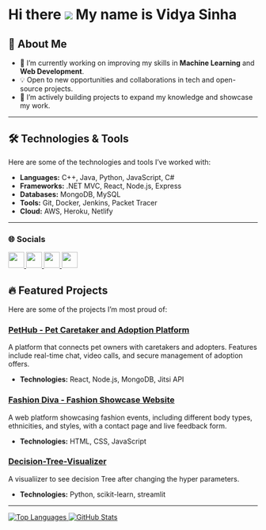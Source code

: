 # Hi there ![](https://user-images.githubusercontent.com/18350557/176309783-0785949b-9127-417c-8b55-ab5a4333674e.gif) My name is Vidya Sinha



## 🌟 About Me

- 🔭 I’m currently working on improving my skills in **Machine Learning** and **Web Development**.
- 💡 Open to new opportunities and collaborations in tech and open-source projects.
- 💼 I’m actively building projects to expand my knowledge and showcase my work.

---

## 🛠️ Technologies & Tools
Here are some of the technologies and tools I’ve worked with:

- **Languages:** C++, Java, Python, JavaScript, C#
- **Frameworks:** .NET MVC, React, Node.js, Express
- **Databases:** MongoDB, MySQL
- **Tools:** Git, Docker, Jenkins, Packet Tracer
- **Cloud:** AWS, Heroku, Netlify
---

### 🌐 Socials

<p align="left">
  <a href="https://www.github.com/VidyaSinha" target="_blank" rel="noreferrer">
    <img src="https://raw.githubusercontent.com/danielcranney/readme-generator/main/public/icons/socials/github.svg" width="32" height="32" />
  </a>
  <a href="http://www.instagram.com/the.artdiva" target="_blank" rel="noreferrer">
    <img src="https://raw.githubusercontent.com/danielcranney/readme-generator/main/public/icons/socials/instagram.svg" width="32" height="32" />
  </a>
  <a href="https://www.linkedin.com/in/vidya-bharti-sinha-88715224b" target="_blank" rel="noreferrer">
    <img src="https://raw.githubusercontent.com/danielcranney/readme-generator/main/public/icons/socials/linkedin.svg" width="32" height="32" />
  </a>
  <a href="https://www.youtube.com/@eyesineyes6673" target="_blank" rel="noreferrer">
    <img src="https://raw.githubusercontent.com/danielcranney/readme-generator/main/public/icons/socials/youtube.svg" width="32" height="32" />
  </a>
</p>


## 🔥 Featured Projects
Here are some of the projects I’m most proud of:

### [PetHub - Pet Caretaker and Adoption Platform]([https://github.com/VidyaSinha/pethub](https://github.com/VidyaSinha/PETHUB))
A platform that connects pet owners with caretakers and adopters. Features include real-time chat, video calls, and secure management of adoption offers.
- **Technologies:** React, Node.js, MongoDB, Jitsi API

### [Fashion Diva - Fashion Showcase Website]([https://github.com/VidyaSinha/fashion-diva](https://vidyasinha.github.io/Fashion_ka_jalwa/))
A web platform showcasing fashion events, including different body types, ethnicities, and styles, with a contact page and live feedback form.
- **Technologies:** HTML, CSS, JavaScript

### [Decision-Tree-Visualizer](https://github.com/VidyaSinha/decision-tree)
A visualiizer to see decision Tree after changing the hyper parameters.
- **Technologies:** Python, scikit-learn, streamlit

---



<a href="https://github.com/VidyaSinha">
  <img src="https://github-readme-stats.vercel.app/api/top-langs/?username=VidyaSinha&langs_count=10&title_color=0891b2&text_color=ffffff&icon_color=0891b2&bg_color=1c1917&hide_border=true&locale=en&custom_title=Top%20Languages" alt="Top Languages" />
</a>

<a href="https://github.com/VidyaSinha">
  <img src="https://github-readme-stats.vercel.app/api?username=VidyaSinha&show_icons=true&title_color=0891b2&icon_color=0891b2&text_color=ffffff&bg_color=1c1917&hide_border=true&locale=en" alt="GitHub Stats" />
</a>

